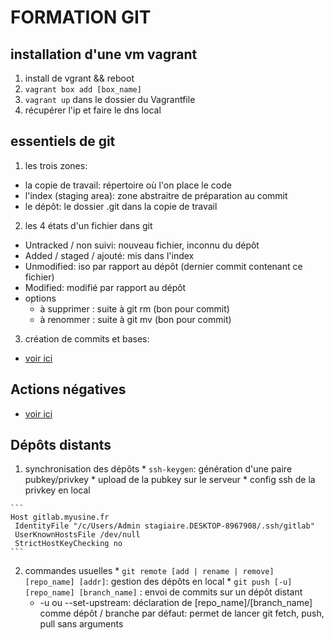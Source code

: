 # FORMATION GIT

## installation d'une vm vagrant

1. install de vgrant && reboot
2. `vagrant box add [box_name]`
3. `vagrant up` dans le dossier du Vagrantfile
4. récupérer l'ip et faire le dns local

## essentiels de git

1. les trois zones:
  * la copie de travail: répertoire où l'on place le code
  * l'index (staging area): zone abstraitre de préparation au commit
  * le dépôt: le dossier .git dans la copie de travail

2. les 4 états d'un fichier dans git
  * Untracked / non suivi: nouveau fichier, inconnu du dépôt
  * Added / staged / ajouté: mis dans l'index
  * Unmodified: iso par rapport au dépôt (dernier commit contenant ce fichier)
  * Modified: modifié par rapport au dépôt
  * options
    - à supprimer : suite à git rm (bon pour commit)
    - à renommer : suite à git mv (bon pour commit)

3. création de commits et bases:
  * [voir ici](./parts/base_commands.md)

## Actions négatives
  * [voir ici](./parts/undoing.md)


## Dépôts distants

  1. synchronisation des dépôts
    * `ssh-keygen`: génération d'une paire pubkey/privkey
    * upload de la pubkey sur le serveur
    * config ssh de la privkey en local

    ```
    Host gitlab.myusine.fr
     IdentityFile "/c/Users/Admin stagiaire.DESKTOP-8967908/.ssh/gitlab"
     UserKnownHostsFile /dev/null
     StrictHostKeyChecking no
    ```
  2. commandes usuelles
    * `git remote [add | rename | remove] [repo_name] [addr]`: gestion des dépôts en local
    * `git push [-u] [repo_name] [branch_name]` : envoi de commits sur un dépôt distant
      - -u ou --set-upstream: déclaration de [repo_name]/[branch_name] comme dépôt / branche par défaut: permet de lancer git fetch, push, pull sans arguments